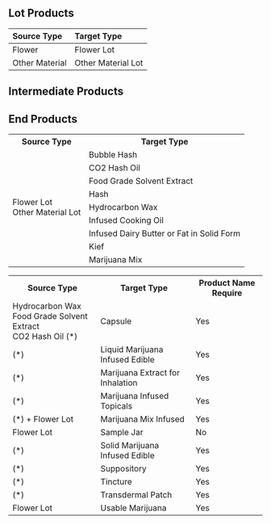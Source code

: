 Lot Products
-------------

| Source Type            | Target Type
| :--------------------- | :------------------|
| Flower                 | Flower Lot
| Other Material         | Other Material Lot



Intermediate Products
-------------

<table>
<tr>
<th>Source Type</th>
<th>Target Type</th>
</tr>
  <tr>
  <td rowspan="9">
  	Flower Lot <br> Other Material Lot
  </td>
  <td>Bubble Hash</td>
 </tr>
 <tr>
  <td>CO2 Hash Oil</td>
 </tr>
 <tr>
  <td>Food Grade Solvent Extract</td>
 </tr>
 <tr>
  <td>Hash</td>
 </tr>
 <tr>
  <td>Hydrocarbon Wax</td>
 </tr>
 <tr>
  <td>Infused Cooking Oil</td>
 </tr>
 <tr>
  <td>Infused Dairy Butter or Fat in Solid Form</td>
 </tr>
 <tr>
  <td>Kief</td>
 </tr>
 <tr>
  <td>Marijuana Mix</td>
 </tr>
 
 
 End Products
-------------

<table>
<tr>
<th>Source Type</th>
<th>Target Type</th>
<th>Product Name Require</th>
</tr>
  <tr>
  <td>
  	Hydrocarbon Wax <br>
  	Food Grade Solvent Extract <br>
  	CO2 Hash Oil (*)
  </td>
  <td>Capsule</td>
  <td>Yes</td>
 </tr>
 <tr>
  <td>(*)</td>
  <td>Liquid Marijuana Infused Edible</td>
  <td>Yes</td>
 </tr>
 <tr>
 <td>(*)</td>
  <td>Marijuana Extract for Inhalation</td>
  <td>Yes</td>
 </tr>
 <tr>
  <td>(*)</td>
  <td>Marijuana Infused Topicals</td>
  <td>Yes</td>
 </tr>
 <tr>
  <td>(*) + Flower Lot</td>
  <td>Marijuana Mix Infused</td>
  <td>Yes</td>
 </tr>
 <tr>
  <td>Flower Lot</td>
  <td>Sample Jar</td>
  <td>No</td>
 </tr>
 <tr>
  <td>(*)</td>
  <td>Solid Marijuana Infused Edible</td>
  <td>Yes</td>
 </tr>
 <tr>
  <td>(*)</td>
  <td>Suppository</td>
  <td>Yes</td>
 </tr>
 <tr>
  <td>(*)</td>
  <td>Tincture</td>
  <td>Yes</td>
 </tr>
 <tr>
  <td>(*)</td>
  <td>Transdermal Patch</td>
  <td>Yes</td>
 </tr>
 <tr>
  <td>Flower Lot</td>
  <td>Usable Marijuana</td>
  <td>Yes</td>
 </tr>